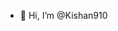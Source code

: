 - 👋 Hi, I’m @Kishan910

<!---
Kishan910/Kishan910 is a ✨ special ✨ repository because its `README.md` (this file) appears on your GitHub profile.
You can click the Preview link to take a look at your changes.
--->
